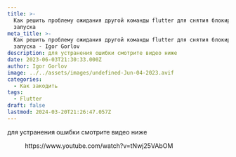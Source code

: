 ```yaml
---
title: >-
  Как решить проблему ожидания другой команды flutter для снятия блокировки
  запуска
meta_title: >-
  Как решить проблему ожидания другой команды flutter для снятия блокировки
  запуска - Igor Gorlov
description: для устранения ошибки смотрите видео ниже
date: 2023-06-03T21:30:33.000Z
author: Igor Gorlov
image: ../../assets/images/undefined-Jun-04-2023.avif
categories:
  - Как закодить
tags:
  - Flutter
draft: false
lastmod: 2024-03-20T21:26:47.057Z
---
```


для устранения ошибки смотрите видео ниже

<!-- wp:embed {"url":"https://www.youtube.com/watch?v=tNwj25VAbOM","type":"video","providerNameSlug":"youtube","responsive":true,"className":"wp-embed-aspect-4-3 wp-has-aspect-ratio"} -->
<figure class="wp-block-embed is-type-video is-provider-youtube wp-block-embed-youtube wp-embed-aspect-4-3 wp-has-aspect-ratio"><div class="wp-block-embed__wrapper">
https://www.youtube.com/watch?v=tNwj25VAbOM
</div></figure>
<!-- /wp:embed -->
